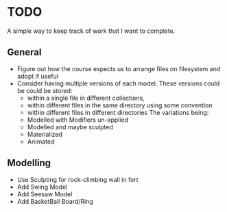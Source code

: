 # TODO

A simple way to keep track of work that I want to complete.

## General

* Figure out how the course expects us to arrange files on filesystem and adopt if useful
* Consider having multiple versions of each model.
  These versions could be could be stored:
  - within a single file in different collections,
  - within different files in the same directory using some convention
  - within different files in different directories
  The variations being:
  - Modelled with Modifiers un-applied
  - Modelled and maybe sculpted
  - Materialized
  - Animated

## Modelling

* Use Sculpting for rock-climbing wall in fort
* Add Swing Model
* Add Seesaw Model
* Add BasketBall Board/Ring
